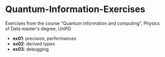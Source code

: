 # Quantum-Information-Exercises
Exercises from the course "Quantum information and computing", Physics of Data master's degree, UniPD

- **ex01**: precision, performances
- **ex02**: derived types
- **ex03**: debugging


